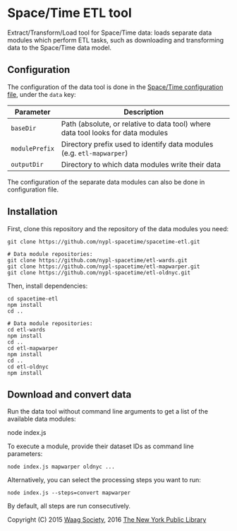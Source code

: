 # Space/Time ETL tool

Extract/Transform/Load tool for Space/Time data: loads separate data modules which perform ETL tasks, such as downloading and transforming data to the Space/Time data model.

## Configuration

The configuration of the data tool is done in the [Space/Time configuration file](https://github.com/nypl-spacetime/spacetime-config), under the `data` key:

| Parameter      | Description
|----------------|-----------------------------------------
| `baseDir`      | Path (absolute, or relative to data tool) where data tool looks for data modules
| `modulePrefix` | Directory prefix used to identify data modules (e.g. `etl-mapwarper`)
| `outputDir` | Directory to which data modules write their data

The configuration of the separate data modules can also be done in configuration file.

## Installation

First, clone this repository and the repository of the data modules you need:

    git clone https://github.com/nypl-spacetime/spacetime-etl.git

    # Data module repositories:
    git clone https://github.com/nypl-spacetime/etl-wards.git
    git clone https://github.com/nypl-spacetime/etl-mapwarper.git
    git clone https://github.com/nypl-spacetime/etl-oldnyc.git

Then, install dependencies:

    cd spacetime-etl
    npm install
    cd ..

    # Data module repositories:    
    cd etl-wards
    npm install
    cd ..
    cd etl-mapwarper
    npm install
    cd ..
    cd etl-oldnyc
    npm install

## Download and convert data

Run the data tool without command line arguments to get a list of the available data modules:

  node index.js

To execute a module, provide their dataset IDs as command line parameters:

    node index.js mapwarper oldnyc ...

Alternatively, you can select the processing steps you want to run:

    node index.js --steps=convert mapwarper

By default, all steps are run consecutively.

Copyright (C) 2015 [Waag Society](http://waag.org),  2016 [The New York Public Library](http://nypl.org)
